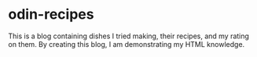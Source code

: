 # odin-recipes
This is a blog containing dishes I tried making, their recipes, and my rating on them.
By creating this blog, I am demonstrating my HTML knowledge.